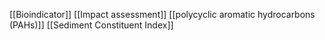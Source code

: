 [[Bioindicator]]
[[Impact assessment]]
[[polycyclic aromatic hydrocarbons (PAHs)]]
[[Sediment Constituent Index]]
